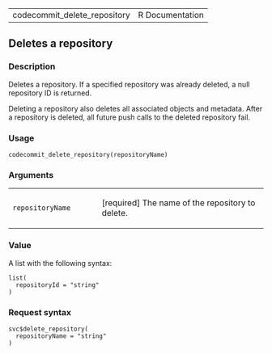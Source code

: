 <table style="width: 100%;">
<tbody>
<tr class="odd">
<td>codecommit_delete_repository</td>
<td style="text-align: right;">R Documentation</td>
</tr>
</tbody>
</table>

## Deletes a repository

### Description

Deletes a repository. If a specified repository was already deleted, a
null repository ID is returned.

Deleting a repository also deletes all associated objects and metadata.
After a repository is deleted, all future push calls to the deleted
repository fail.

### Usage

    codecommit_delete_repository(repositoryName)

### Arguments

<table>
<colgroup>
<col style="width: 35%" />
<col style="width: 65%" />
</colgroup>
<tbody>
<tr class="odd">
<td><code
id="codecommit_delete_repository_:_repositoryName">repositoryName</code></td>
<td><p>[required] The name of the repository to delete.</p></td>
</tr>
</tbody>
</table>

### Value

A list with the following syntax:

    list(
      repositoryId = "string"
    )

### Request syntax

    svc$delete_repository(
      repositoryName = "string"
    )
